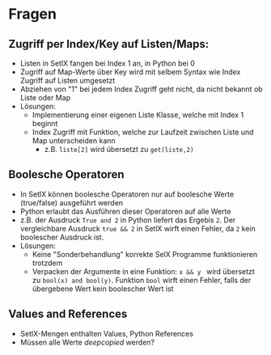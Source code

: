 # Fragen

## Zugriff per Index/Key auf Listen/Maps:

- Listen in SetlX fangen bei Index 1 an, in Python bei 0
- Zugriff auf Map-Werte über Key wird mit selbem Syntax wie Index Zugriff auf Listen  umgesetzt
- Abziehen von "1" bei jedem Index Zugriff geht nicht, da nicht bekannt ob Liste oder Map
- Lösungen:
    - Implementierung einer eigenen Liste Klasse, welche mit Index 1 beginnt
    - Index Zugriff mit Funktion, welche zur Laufzeit zwischen Liste und Map unterscheiden kann
        - z.B. `liste[2]` wird übersetzt zu `get(liste,2)`

## Boolesche Operatoren

- In SetlX können boolesche Operatoren nur auf boolesche Werte (true/false) ausgeführt werden
- Python erlaubt das Ausführen dieser Operatoren auf alle Werte 
- z.B. der Ausdruck `True and 2` in Python liefert das Ergebis `2`. Der vergleichbare Ausdruck `true && 2` in SetlX wirft einen Fehler, da `2` kein boolescher Ausdruck ist.
- Lösungen:
    - Keine "Sonderbehandlung" korrekte SelX Programme funktionieren trotzdem
    - Verpacken der Argumente in eine Funktion: `x && y ` wird übersetzt zu `bool(x) and bool(y)`. Funktion `bool` wirft einen Fehler, falls der übergebene Wert kein boolescher Wert ist


## Values and References
- SetlX-Mengen enthalten Values, Python References
- Müssen alle Werte _deepcopied_ werden?